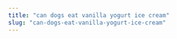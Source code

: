 ```yaml
---
title: "can dogs eat vanilla yogurt ice cream"
slug: "can-dogs-eat-vanilla-yogurt-ice-cream"
---
```



